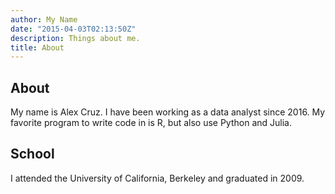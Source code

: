 ```yaml
---
author: My Name
date: "2015-04-03T02:13:50Z"
description: Things about me.
title: About
---
```


## About

My name is Alex Cruz.  I have been working as a data analyst since 2016.  My favorite program to write code in is R, but also use Python and Julia.

## School

I attended the University of California, Berkeley and graduated in 2009.